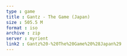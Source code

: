 ```yaml
---
type : game
title : Gantz - The Game (Japan)
size : 505.5 M
format : iso
archive : zip
server : myrient
link2 : Gantz%20-%20The%20Game%20%28Japan%29
---
```

